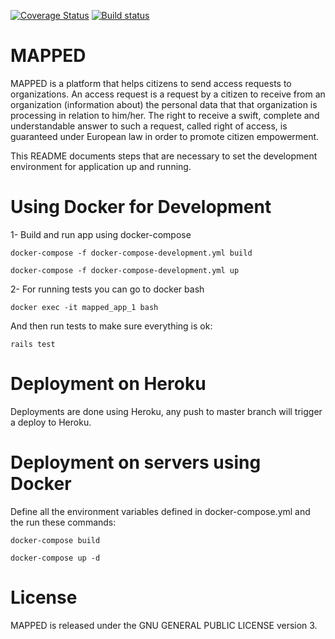 [![Coverage Status](https://coveralls.io/repos/github/datarights/DataInSight/badge.svg?branch=develop)](https://coveralls.io/github/datarights/DataInSight?branch=develop)
[![Build status](https://travis-ci.org/datarights/DataInSight.svg?branch=develop)](https://travis-ci.org/datarights/DataInSight)

# MAPPED

MAPPED is a platform that helps citizens to send access requests to organizations. An access request is a request by a citizen to receive from an organization (information about) the personal data that that organization is processing in relation to him/her. The right to receive a swift, complete and understandable answer to such a request, called right of access, is guaranteed under European law in order to promote citizen empowerment.

This README documents steps that are necessary to set the development environment for application up and running.

# Using Docker for Development

1- Build and run app using docker-compose

`docker-compose -f docker-compose-development.yml build`

`docker-compose -f docker-compose-development.yml up`

2- For running tests you can go to docker bash

`docker exec -it mapped_app_1 bash`

And then run tests to make sure everything is ok:

`rails test`


# Deployment on Heroku

Deployments are done using Heroku, any push to master branch will trigger a deploy to Heroku.

# Deployment on servers using Docker

Define all the environment variables defined in docker-compose.yml and the run these commands:

`docker-compose build`

`docker-compose up -d`

# License

MAPPED is released under the GNU GENERAL PUBLIC LICENSE version 3.
